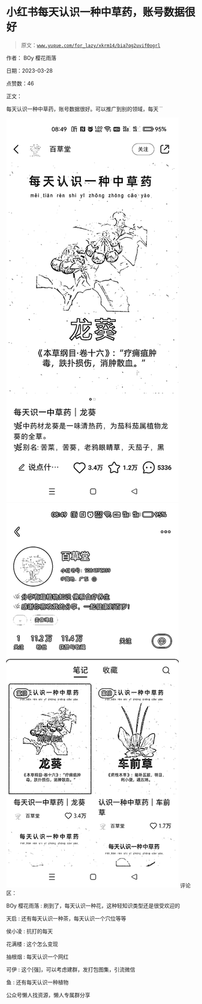 # 小红书每天认识一种中草药，账号数据很好

> 原文：[`www.yuque.com/for_lazy/xkrm14/bia7qg2uvif0ogrl`](https://www.yuque.com/for_lazy/xkrm14/bia7qg2uvif0ogrl)



作者： BOy 樱花雨落



日期：2023-03-28



点赞数：46

<ne-hole id="uedd321bc" data-lake-id="uedd321bc">

正文：



每天认识一种中草药，账号数据很好。可以推广到别的领域，每天﹉



![](img/4ef6df38b418bee131cbaf7479c7ac14.png)  <ne-p id="u631d9b67" data-lake-id="u631d9b67">![](img/a7623680075b854105b76146766c371b.png)  <ne-hole id="u3fd6cdba" data-lake-id="u3fd6cdba"><ne-p id="udd352628" data-lake-id="udd352628">评论区：



BOy 樱花雨落 : 刷到了，每天认识一种花，这种轻知识类型还是很受欢迎的



天启 : 还有每天认识一种茶，每天认识一个穴位等等



侯小凌 : 抗打的每天



花满楼 : 这个怎么变现



抽根烟 : 每天认识一个网红



可伊 : 这个[强]，可以考虑建群，发打包图集，引流微信



鱼 : 还有每天认识一种植物

<ne-hole id="ucaa0574b" data-lake-id="ucaa0574b">

公众号懒人找资源，懒人专属群分享

</ne-hole></ne-hole></ne-p></ne-p></ne-hole>